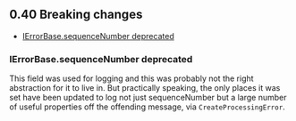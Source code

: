 ## 0.40 Breaking changes

- [IErrorBase.sequenceNumber deprecated](#IErrorBase.sequenceNumber-deprecated)

### IErrorBase.sequenceNumber deprecated
This field was used for logging and this was probably not the right abstraction for it to live in.
But practically speaking, the only places it was set have been updated to log not just sequenceNumber
but a large number of useful properties off the offending message, via `CreateProcessingError`.
